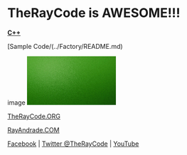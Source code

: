 # TheRayCode is AWESOME!!!

**[C++](../README.md)**

[Sample Code/(../Factory/README.md)

image
![C# Factory](./splash-100.png)

[TheRayCode.ORG](https://www.TheRayCode.org)

[RayAndrade.COM](https://www.RayAndrade.com)

[Facebook](https://www.facebook.com/TheRayCode/) | [Twitter @TheRayCode](https://www.twitter.com/TheRayCode/) | [YouTube](https://www.youtube.com/TheRayCode/)
